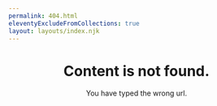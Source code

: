 ```yaml
---
permalink: 404.html
eleventyExcludeFromCollections: true
layout: layouts/index.njk
---
```

<center>
<h1>Content is not found.</h1>

You have typed the wrong url.
</center>